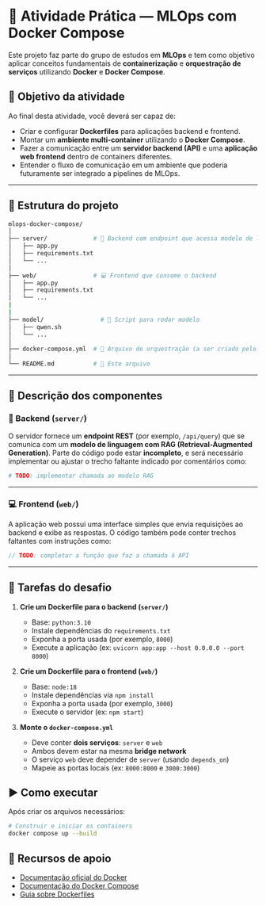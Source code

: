 # 🐳 Atividade Prática — MLOps com Docker Compose

Este projeto faz parte do grupo de estudos em **MLOps** e tem como objetivo aplicar conceitos fundamentais de **containerização** e **orquestração de serviços** utilizando **Docker** e **Docker Compose**.

## 🎯 Objetivo da atividade

Ao final desta atividade, você deverá ser capaz de:

* Criar e configurar **Dockerfiles** para aplicações backend e frontend.
* Montar um **ambiente multi-container** utilizando o **Docker Compose**.
* Fazer a comunicação entre um **servidor backend (API)** e uma **aplicação web frontend** dentro de containers diferentes.
* Entender o fluxo de comunicação em um ambiente que poderia futuramente ser integrado a pipelines de MLOps.

---

## 📁 Estrutura do projeto

```bash
mlops-docker-compose/
│
├── server/             # 🧠 Backend com endpoint que acessa modelo de linguagem via RAG
│   ├── app.py          
│   ├── requirements.txt
│   └── ...             
│
├── web/                # 💻 Frontend que consome o backend
│   ├── app.py          
│   ├── requirements.txt
│   └── ... 
|
| 
├── model/                # 🧠 Script para rodar modelo
│   ├── qwen.sh          
│   └── ...             
│
├── docker-compose.yml  # 🧩 Arquivo de orquestração (a ser criado pelo aluno)
│
└── README.md           # 📘 Este arquivo
```

---

## 🧪 Descrição dos componentes

### 🧠 Backend (`server/`)

O servidor fornece um **endpoint REST** (por exemplo, `/api/query`) que se comunica com um **modelo de linguagem com RAG (Retrieval-Augmented Generation)**.
Parte do código pode estar **incompleto**, e será necessário implementar ou ajustar o trecho faltante indicado por comentários como:

```python
# TODO: implementar chamada ao modelo RAG
```

---

### 💻 Frontend (`web/`)

A aplicação web possui uma interface simples que envia requisições ao backend e exibe as respostas.
O código também pode conter trechos faltantes com instruções como:

```javascript
// TODO: completar a função que faz a chamada à API
```

---

## 🧩 Tarefas do desafio

1. **Crie um Dockerfile para o backend (`server/`)**

   * Base: `python:3.10`
   * Instale dependências do `requirements.txt`
   * Exponha a porta usada (por exemplo, `8000`)
   * Execute a aplicação (ex: `uvicorn app:app --host 0.0.0.0 --port 8000`)

2. **Crie um Dockerfile para o frontend (`web/`)**

   * Base: `node:18`
   * Instale dependências via `npm install`
   * Exponha a porta usada (por exemplo, `3000`)
   * Execute o servidor (ex: `npm start`)

3. **Monte o `docker-compose.yml`**

   * Deve conter **dois serviços**: `server` e `web`
   * Ambos devem estar na mesma **bridge network**
   * O serviço `web` deve depender de `server` (usando `depends_on`)
   * Mapeie as portas locais (ex: `8000:8000` e `3000:3000`)

## ▶️ Como executar

Após criar os arquivos necessários:

```bash
# Construir e iniciar os containers
docker compose up --build
```

## 📘 Recursos de apoio

* [Documentação oficial do Docker](https://docs.docker.com/)
* [Documentação do Docker Compose](https://docs.docker.com/compose/)
* [Guia sobre Dockerfiles](https://docs.docker.com/engine/reference/builder/)
